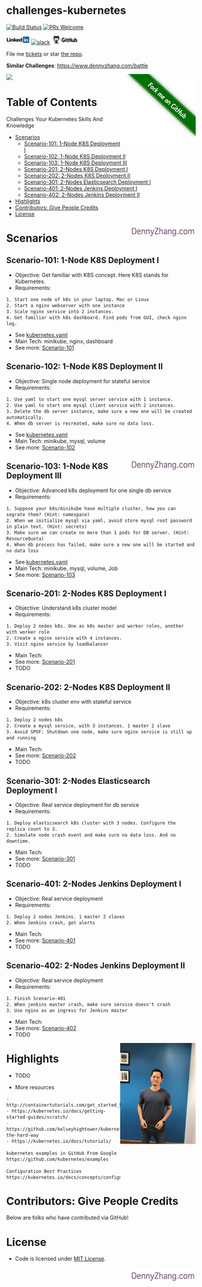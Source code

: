 # challenges-kubernetes

[![Build Status](https://travis-ci.org/DennyZhang/challenges-kubernetes.svg?branch=master)](https://travis-ci.org/DennyZhang/challenges-kubernetes) [![PRs Welcome](https://img.shields.io/badge/PRs-welcome-brightgreen.svg)](http://makeapullrequest.com)

[![LinkedIn](https://raw.githubusercontent.com/USDevOps/mywechat-slack-group/master/images/linkedin.png)](https://www.linkedin.com/in/dennyzhang001) <a href="https://www.dennyzhang.com/slack" target="_blank" rel="nofollow"><img src="http://slack.dennyzhang.com/badge.svg" alt="slack"/></a> [![Github](https://raw.githubusercontent.com/USDevOps/mywechat-slack-group/master/images/github.png)](https://github.com/DennyZhang)

File me [tickets](https://github.com/DennyZhang/challenges-kubernetes/issues) or star [the repo](https://github.com/DennyZhang/challenges-kubernetes).

**Similar Challenges**: https://www.dennyzhang.com/battle

<a href="https://github.com/DennyZhang?tab=followers"><img align="right" width="200" height="183" src="https://raw.githubusercontent.com/USDevOps/mywechat-slack-group/master/images/fork_github.png" /></a>

<a href="https://www.dennyzhang.com"><img src="https://raw.githubusercontent.com/DennyZhang/challenges-kubernetes/master/images/kubernetes.png"/> </a>

Table of Contents
=================
Challenges Your Kubernetes Skills And Knowledge

   * [Scenarios](#scenarios)
      * [Scenario-101: 1-Node K8S Deployment I](#scenario-101-1-node-k8s-deployment-i)
      * [Scenario-102: 1-Node K8S Deployment II](#scenario-102-1-node-k8s-deployment-ii)
      * [Scenario-103: 1-Node K8S Deployment III](#scenario-103-1-node-k8s-deployment-iii)
      * [Scenario-201: 2-Nodes K8S Deployment I](#scenario-201-2-nodes-k8s-deployment-i)
      * [Scenario-202: 2-Nodes K8S Deployment II](#scenario-202-2-nodes-k8s-deployment-ii)
      * [Scenario-301: 2-Nodes Elasticsearch Deployment I](#scenario-301-2-nodes-elasticsearch-deployment-i)
      * [Scenario-401: 2-Nodes Jenkins Deployment I](#scenario-401-2-nodes-jenkins-deployment-i)
      * [Scenario-402: 2-Nodes Jenkins Deployment II](#scenario-402-2-nodes-jenkins-deployment-ii)
   * [Highlights](#highlights)
   * [Contributors: Give People Credits](#contributors-give-people-credits)
   * [License](#license)

<a href="https://www.dennyzhang.com"><img align="right" width="185" height="37" src="https://raw.githubusercontent.com/USDevOps/mywechat-slack-group/master/images/dns_small.png"></a>

# Scenarios

## Scenario-101: 1-Node K8S Deployment I
- Objective: Get familiar with K8S concept. Here K8S stands for Kubernetes.
- Requirements:
```
1. Start one node of k8s in your laptop. Mac or Linux
2. Start a nginx webserver with one instance
3. Scale nginx service into 2 instances.
4. Get familiar with k8s dashboard. Find pods from GUI, check nginx log.
```
- See [kubernetes.yaml](Scenario-101/kubernetes.yaml)
- Main Tech: minikube, nginx, dashboard
- See more: [Scenario-101](./Scenario-101)

## Scenario-102: 1-Node K8S Deployment II
- Objective: Single node deployment for stateful service
- Requirements:
```
1. Use yaml to start one mysql server service with 1 instance.
2. Use yaml to start one mysql client service with 2 instances.
3. Delete the db server instance, make sure a new one will be created automatically.
4. When db server is recreated, make sure no data loss.
```
- See [kubernetes.yaml](Scenario-102/kubernetes.yaml)
- Main Tech: minikube, mysql, volume
- See more: [Scenario-102](./Scenario-102)

<a href="https://www.dennyzhang.com"><img align="right" width="185" height="37" src="https://raw.githubusercontent.com/USDevOps/mywechat-slack-group/master/images/dns_small.png"></a>

## Scenario-103: 1-Node K8S Deployment III
- Objective: Advanced k8s deployment for one single db service
- Requirements:
```
1. Suppose your k8s/minikube have multiple cluster, how you can segrate them? (Hint: namespace)
2. When we initialize mysql via yaml, avoid store mysql root password in plain text. (Hint: secrets)
3. Make sure we can create no more than 1 pods for DB server. (Hint: ResourceQuota)
4. When db process has failed, make sure a new one will be started and no data loss
```
- See [kubernetes.yaml](Scenario-103/kubernetes.yaml)
- Main Tech: minikube, mysql, volume, Job
- See more: [Scenario-103](./Scenario-103)

## Scenario-201: 2-Nodes K8S Deployment I
- Objective: Understand k8s cluster model
- Requirements:
```
1. Deploy 2 nodes k8s. One as k8s master and worker roles, another with worker role
2. Create a nginx service with 4 instances.
3. Visit nginx service by loadbalancer
```
- Main Tech:
- See more: [Scenario-201](./Scenario-201)
- TODO

## Scenario-202: 2-Nodes K8S Deployment II
- Objective: k8s cluster env with stateful service
- Requirements:
```
1. Deploy 2 nodes k8s
2. Create a mysql service, with 3 instances. 1 master 2 slave
3. Avoid SPOF: Shutdown one node, make sure nginx service is still up and running
```
- Main Tech:
- See more: [Scenario-202](./Scenario-202)
- TODO

## Scenario-301: 2-Nodes Elasticsearch Deployment I
- Objective: Real service deployment for db service
- Requirements:
```
1. Deploy elasticsearch k8s cluster with 3 nodes. Configure the replica count to 3.
2. Simulate node crash event and make sure no data loss. And no downtime.
```
- Main Tech:
- See more: [Scenario-301](./Scenario-301)
- TODO

## Scenario-401: 2-Nodes Jenkins Deployment I
- Objective: Real service deployment
- Requirements:
```
1. Deploy 2 nodes Jenkins. 1 master 2 slaves
2. When Jenkins crash, get alerts
```
- Main Tech:
- See more: [Scenario-401](./Scenario-401)
- TODO

## Scenario-402: 2-Nodes Jenkins Deployment II
- Objective: Real service deployment
- Requirements:
```
1. Finish Scenario-401
2. When jenkins master crash, make sure service doesn't crash
3. Use nginx as an ingress for Jenkins master
```
- Main Tech:
- See more: [Scenario-402](./Scenario-402)
- TODO

<a href="https://www.dennyzhang.com"><img align="right" width="201" height="268" src="https://raw.githubusercontent.com/USDevOps/mywechat-slack-group/master/images/denny_201706.png"></a>

# Highlights
- TODO

- More resources
```
- http://containertutorials.com/get_started_kubernetes/k8s_example.html
- https://kubernetes.io/docs/getting-started-guides/scratch/
- https://github.com/kelseyhightower/kubernetes-the-hard-way
- https://kubernetes.io/docs/tutorials/

kubernetes examples in GitHub From Google
https://github.com/kubernetes/examples

Configuration Best Practices
https://kubernetes.io/docs/concepts/configuration/overview/
```

# Contributors: Give People Credits
Below are folks who have contributed via GitHub!

# License
- Code is licensed under [MIT License](https://www.dennyzhang.com/wp-content/mit_license.txt).

<a href="https://www.dennyzhang.com"><img align="right" width="185" height="37" src="https://raw.githubusercontent.com/USDevOps/mywechat-slack-group/master/images/dns_small.png"></a>
